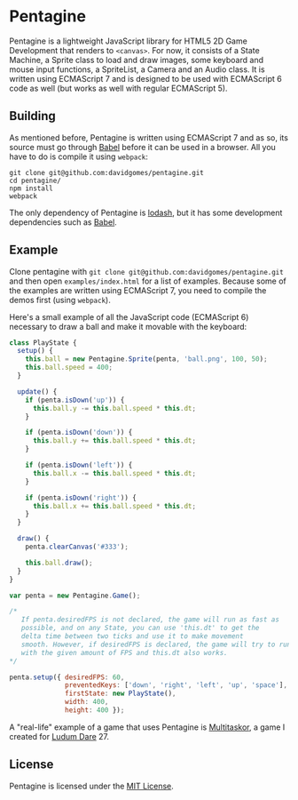 Pentagine
=========
Pentagine is a lightweight JavaScript library for HTML5 2D Game Development that renders to `<canvas>`. For now, it consists of a State Machine, a Sprite class to load and draw images, some keyboard and mouse input functions, a SpriteList, a Camera and an Audio class. It is written using ECMAScript 7 and is designed to be used with ECMAScript 6 code as well (but works as well with regular ECMAScript 5).

Building
--------
As mentioned before, Pentagine is written using ECMAScript 7 and as so, its source must go through [Babel](https://babeljs.io/) before it can be used in a browser. All you have to do is compile it using `webpack`:

```
git clone git@github.com:davidgomes/pentagine.git
cd pentagine/
npm install
webpack
```

The only dependency of Pentagine is [lodash](https://lodash.com/), but it has some development dependencies such as [Babel](https://babeljs.io/).

Example
-------
Clone pentagine with `git clone git@github.com:davidgomes/pentagine.git` and then open `examples/index.html` for a list of examples. Because some of the examples are written using ECMAScript 7, you need to compile the demos first (using `webpack`).

Here's a small example of all the JavaScript code (ECMAScript 6) necessary to draw a ball and make it movable with the keyboard:

```javascript
class PlayState {
  setup() {
    this.ball = new Pentagine.Sprite(penta, 'ball.png', 100, 50);
    this.ball.speed = 400;
  }

  update() {
    if (penta.isDown('up')) {
      this.ball.y -= this.ball.speed * this.dt;
    }

    if (penta.isDown('down')) {
      this.ball.y += this.ball.speed * this.dt;
    }

    if (penta.isDown('left')) {
      this.ball.x -= this.ball.speed * this.dt;
    }

    if (penta.isDown('right')) {
      this.ball.x += this.ball.speed * this.dt;
    }
  }

  draw() {
    penta.clearCanvas('#333');

    this.ball.draw();
  }
}

var penta = new Pentagine.Game();

/*
   If penta.desiredFPS is not declared, the game will run as fast as
   possible, and on any State, you can use 'this.dt' to get the
   delta time between two ticks and use it to make movement
   smooth. However, if desiredFPS is declared, the game will try to run
   with the given amount of FPS and this.dt also works.
*/

penta.setup({ desiredFPS: 60,
              preventedKeys: ['down', 'right', 'left', 'up', 'space'],
              firstState: new PlayState(),
              width: 400,
              height: 400 });
```

A "real-life" example of a game that uses Pentagine is [Multitaskor](https://github.com/davidgomes/multitaskor), a game I created for [Ludum Dare](https://ludumdare.com) 27.

License
-------
Pentagine is licensed under the [MIT License](https://github.com/davidgomes/pentagine/blob/master/LICENSE).
